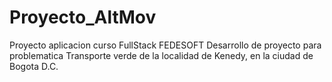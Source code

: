 # Proyecto_AltMov
Proyecto  aplicacion curso FullStack FEDESOFT
Desarrollo de proyecto para problematica Transporte verde de la localidad de Kenedy, en la ciudad de Bogota D.C.
